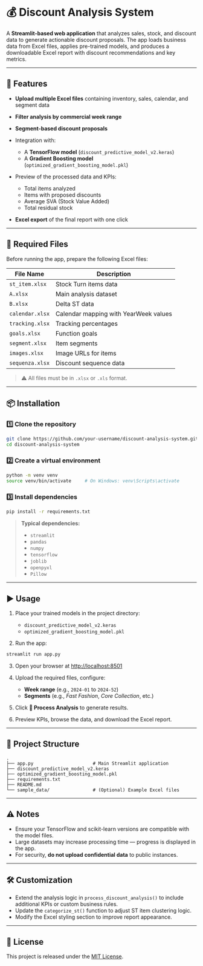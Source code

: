 # 💰 Discount Analysis System

A **Streamlit-based web application** that analyzes sales, stock, and discount data to generate actionable discount proposals.
The app loads business data from Excel files, applies pre-trained models, and produces a downloadable Excel report with discount recommendations and key metrics.

---

## 🚀 Features

* **Upload multiple Excel files** containing inventory, sales, calendar, and segment data
* **Filter analysis by commercial week range**
* **Segment-based discount proposals**
* Integration with:

  * A **TensorFlow model** (`discount_predictive_model_v2.keras`)
  * A **Gradient Boosting model** (`optimized_gradient_boosting_model.pkl`)
* Preview of the processed data and KPIs:

  * Total items analyzed
  * Items with proposed discounts
  * Average SVA (Stock Value Added)
  * Total residual stock
* **Excel export** of the final report with one click

---

## 📂 Required Files

Before running the app, prepare the following Excel files:

| File Name       | Description                           |
| --------------- | ------------------------------------- |
| `st_item.xlsx`  | Stock Turn items data                 |
| `A.xlsx`        | Main analysis dataset                 |
| `B.xlsx`        | Delta ST data                         |
| `calendar.xlsx` | Calendar mapping with YearWeek values |
| `tracking.xlsx` | Tracking percentages                  |
| `goals.xlsx`    | Function goals                        |
| `segment.xlsx`  | Item segments                         |
| `images.xlsx`   | Image URLs for items                  |
| `sequenza.xlsx` | Discount sequence data                |

> ⚠️ All files must be in `.xlsx` or `.xls` format.

---

## 📦 Installation

### 1️⃣ Clone the repository

```bash
git clone https://github.com/your-username/discount-analysis-system.git
cd discount-analysis-system
```

### 2️⃣ Create a virtual environment

```bash
python -m venv venv
source venv/bin/activate     # On Windows: venv\Scripts\activate
```

### 3️⃣ Install dependencies

```bash
pip install -r requirements.txt
```

> **Typical dependencies:**
>
> * `streamlit`
> * `pandas`
> * `numpy`
> * `tensorflow`
> * `joblib`
> * `openpyxl`
> * `Pillow`

---

## ▶️ Usage

1. Place your trained models in the project directory:

   * `discount_predictive_model_v2.keras`
   * `optimized_gradient_boosting_model.pkl`

2. Run the app:

```bash
streamlit run app.py
```

3. Open your browser at [http://localhost:8501](http://localhost:8501)

4. Upload the required files, configure:

   * **Week range** (e.g., `2024-01` to `2024-52`)
   * **Segments** (e.g., *Fast Fashion*, *Core Collection*, etc.)

5. Click **🚀 Process Analysis** to generate results.

6. Preview KPIs, browse the data, and download the Excel report.

---

## 🧩 Project Structure

```
.
├── app.py                      # Main Streamlit application
├── discount_predictive_model_v2.keras
├── optimized_gradient_boosting_model.pkl
├── requirements.txt
├── README.md
└── sample_data/                # (Optional) Example Excel files
```

---

## ⚠️ Notes

* Ensure your TensorFlow and scikit-learn versions are compatible with the model files.
* Large datasets may increase processing time — progress is displayed in the app.
* For security, **do not upload confidential data** to public instances.

---

## 🛠️ Customization

* Extend the analysis logic in `process_discount_analysis()` to include additional KPIs or custom business rules.
* Update the `categorize_st()` function to adjust ST item clustering logic.
* Modify the Excel styling section to improve report appearance.

---

## 📜 License

This project is released under the [MIT License](LICENSE).
